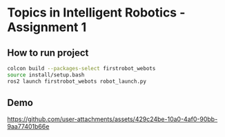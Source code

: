 # Topics in Intelligent Robotics - Assignment 1

## How to run project

``` bash
colcon build --packages-select firstrobot_webots
source install/setup.bash
ros2 launch firstrobot_webots robot_launch.py
```

## Demo

https://github.com/user-attachments/assets/429c24be-10a0-4af0-90bb-9aa77401b66e

